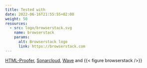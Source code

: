 ```yaml
---
title: Tested with
date: 2022-06-16T21:55:55+02:00
weight: 50
resources:
  - src: logo/browserstack.svg
    name: browserstack
    params:
      alt: Browserstack logo
      link: https://browserstack.com
---
```

[HTML-Proofer](https://github.com/gjtorikian/html-proofer), [Sonarcloud](https://sonarcloud.io/project/overview?id=bowman2001_perplex), [Wave](https://wave.webaim.org) and {{< figure browserstack />}}
